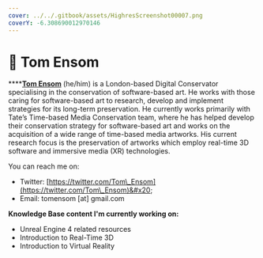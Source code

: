```yaml
---
cover: ../../.gitbook/assets/HighresScreenshot00007.png
coverY: -6.308690012970146
---
```


# 🦆 Tom Ensom

****[**Tom Ensom**](https://tomensom.com/) (he/him) is a London-based Digital Conservator specialising in the conservation of software-based art. He works with those caring for software-based art to research, develop and implement strategies for its long-term preservation. He currently works primarily with Tate’s Time-based Media Conservation team, where he has helped develop their conservation strategy for software-based art and works on the acquisition of a wide range of time-based media artworks. His current research focus is the preservation of artworks which employ real-time 3D software and immersive media (XR) technologies.

You can reach me on:

* Twitter: [https://twitter.com/Tom\_Ensom](https://twitter.com/Tom\_Ensom)&#x20;
* Email: tomensom \[at] gmail.com

**Knowledge Base content I'm currently working on:**

* Unreal Engine 4 related resources
* Introduction to Real-Time 3D
* Introduction to Virtual Reality

